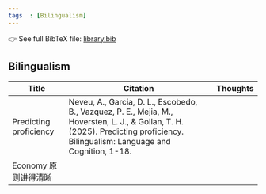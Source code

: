 ```yaml
---
tags  : [Bilingualism]
---
```

👉 See full BibTeX file: [library.bib](../library.bib)

## Bilingualism

| Title | Citation | Thoughts |
|------|---------|----------|
| Predicting proficiency | Neveu, A., Garcia, D. L., Escobedo, B., Vazquez, P. E., Mejia, M., Hoversten, L. J., & Gollan, T. H. (2025). Predicting proficiency. Bilingualism: Language and Cognition, 1-18.
 | Economy 原则讲得清晰 |
